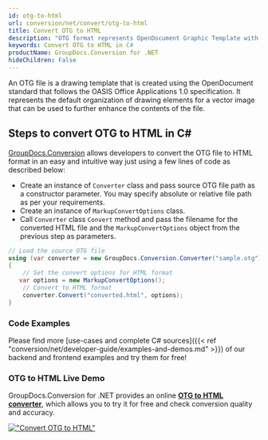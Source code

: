 ```yaml
---
id: otg-to-html
url: conversion/net/convert/otg-to-html
title: Convert OTG to HTML
description: "OTG format represents OpenDocument Graphic Template with .otg extension. Learn how to convert OTG to HTML file programmatically in C# language using GroupDocs.Conversion for .NET library."
keywords: Convert OTG to HTML in C#
productName: GroupDocs.Conversion for .NET
hideChildren: False
---
```


An OTG file is a drawing template that is created using the OpenDocument standard that follows the OASIS Office Applications 1.0 specification. It represents the default organization of drawing elements for a vector image that can be used to further enhance the contents of the file.

## Steps to convert OTG to HTML in C#

[GroupDocs.Conversion](https://products.groupdocs.com/conversion/net) allows developers to convert the OTG file to HTML format in an easy and intuitive way just using a few lines of code as described below:

* Create an instance of `Converter` class and pass source OTG file path as a constructor parameter. You may specify absolute or relative file path as per your requirements. 
* Create an instance of `MarkupConvertOptions` class.
* Call `Converter` class `Convert` method and pass the filename for the converted HTML file and the `MarkupConvertOptions` object from the previous step as parameters.

```csharp
// Load the source OTG file
using (var converter = new GroupDocs.Conversion.Converter("sample.otg"))
{
    // Set the convert options for HTML format
   var options = new MarkupConvertOptions();
    // Convert to HTML format
    converter.Convert("converted.html", options);
}
```

### Code Examples

Please find more [use-cases and complete C# sources]({{< ref "conversion/net/developer-guide/examples-and-demos.md" >}}) of our backend and frontend examples and try them for free!

### OTG to HTML Live Demo

GroupDocs.Conversion for .NET provides an online [**OTG to HTML converter**](https://products.groupdocs.app/conversion/otg-to-html), which allows you to try it for free and check conversion quality and accuracy.

[!["Convert OTG to HTML"](conversion/net/images/convert-to-html/convert-otg-to-html.png)](https://products.groupdocs.app/conversion/otg-to-html)